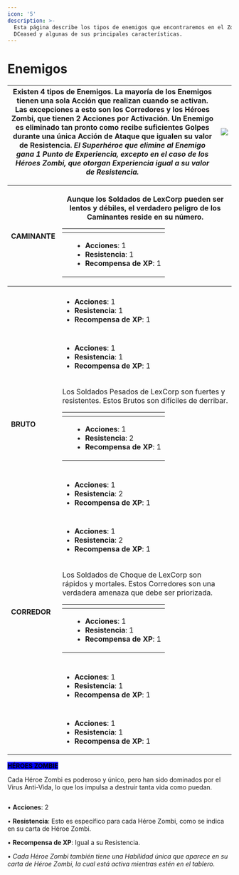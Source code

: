 ```yaml
---
icon: '5'
description: >-
  Esta página describe los tipos de enemigos que encontraremos en el Zombicide
  DCeased y algunas de sus principales características.
---
```


# Enemigos

| Existen 4 tipos de Enemigos. La mayoría de los Enemigos tienen una sola Acción que realizan cuando se activan. Las excepciones a esto son los Corredores y los Héroes Zombi, que tienen 2 Acciones por Activación. Un Enemigo es eliminado tan pronto como recibe suficientes Golpes durante una única Acción de Ataque que igualen su valor de Resistencia. _**El Superhéroe que elimine al Enemigo gana 1 Punto de Experiencia, excepto en el caso de los Héroes Zombi, que otorgan Experiencia igual a su valor de Resistencia.**_ | ![](<../.gitbook/assets/Enemigos Principal.png>) |
| ------------------------------------------------------------------------------------------------------------------------------------------------------------------------------------------------------------------------------------------------------------------------------------------------------------------------------------------------------------------------------------------------------------------------------------------------------------------------------------------------------------------------------------- | ------------------------------------------------ |

| <p><strong>CAMINANTE</strong><br><img src="../.gitbook/assets/Caminante.png" alt="" data-size="original"></p> | <p>Aunque los Soldados de LexCorp pueden ser lentos y débiles, el verdadero peligro de los Caminantes reside en su número.<br></p><table data-header-hidden><thead><tr><th></th><th></th></tr></thead><tbody><tr><td><img src="../.gitbook/assets/Caminante2.png" alt="" data-size="original"></td><td><ul><li><strong>Acciones</strong>: 1</li><li><strong>Resistencia</strong>: 1</li><li><strong>Recompensa de XP</strong>: 1</li></ul></td></tr></tbody></table>                       |
| ------------------------------------------------------------------------------------------------------------- | ------------------------------------------------------------------------------------------------------------------------------------------------------------------------------------------------------------------------------------------------------------------------------------------------------------------------------------------------------------------------------------------------------------------------------------------------------------------------------------------ |
|                                                                                                               |                                                                                                                                                                                                                                                                                                                                                                                                                                                                                            |
| <img src="../.gitbook/assets/Caminante2.png" alt="" data-size="original">                                     | <ul><li><strong>Acciones</strong>: 1</li><li><strong>Resistencia</strong>: 1</li><li><strong>Recompensa de XP</strong>: 1</li></ul>                                                                                                                                                                                                                                                                                                                                                        |
|                                                                                                               |                                                                                                                                                                                                                                                                                                                                                                                                                                                                                            |
| <img src="../.gitbook/assets/Caminante2.png" alt="" data-size="original">                                     | <ul><li><strong>Acciones</strong>: 1</li><li><strong>Resistencia</strong>: 1</li><li><strong>Recompensa de XP</strong>: 1</li></ul>                                                                                                                                                                                                                                                                                                                                                        |
| <p><strong>BRUTO</strong><br><img src="../.gitbook/assets/Bruto.png" alt=""></p>                              | <p>Los Soldados Pesados de LexCorp son fuertes y resistentes. Estos Brutos son difíciles de derribar.<br></p><table data-header-hidden><thead><tr><th></th><th></th></tr></thead><tbody><tr><td><img src="../.gitbook/assets/Bruto2.png" alt="" data-size="original"></td><td><ul><li><strong>Acciones</strong>: 1</li><li><strong>Resistencia</strong>: 2</li><li><strong>Recompensa de XP</strong>: 1</li></ul></td></tr></tbody></table>                                                |
|                                                                                                               |                                                                                                                                                                                                                                                                                                                                                                                                                                                                                            |
| <img src="../.gitbook/assets/Bruto2.png" alt="" data-size="original">                                         | <ul><li><strong>Acciones</strong>: 1</li><li><strong>Resistencia</strong>: 2</li><li><strong>Recompensa de XP</strong>: 1</li></ul>                                                                                                                                                                                                                                                                                                                                                        |
|                                                                                                               |                                                                                                                                                                                                                                                                                                                                                                                                                                                                                            |
| <img src="../.gitbook/assets/Bruto2.png" alt="" data-size="original">                                         | <ul><li><strong>Acciones</strong>: 1</li><li><strong>Resistencia</strong>: 2</li><li><strong>Recompensa de XP</strong>: 1</li></ul>                                                                                                                                                                                                                                                                                                                                                        |
| <p><strong>CORREDOR</strong><br><img src="../.gitbook/assets/Corredor.png" alt=""><br></p>                    | <p>Los Soldados de Choque de LexCorp son rápidos y mortales. Estos Corredores son una verdadera amenaza que debe ser priorizada.<br></p><table data-header-hidden><thead><tr><th></th><th></th></tr></thead><tbody><tr><td><img src="../.gitbook/assets/Corredor2.png" alt="" data-size="original"></td><td><ul><li><strong>Acciones</strong>: 1</li><li><strong>Resistencia</strong>: 1</li><li><strong>Recompensa</strong> <strong>de XP</strong>: 1</li></ul></td></tr></tbody></table> |
|                                                                                                               |                                                                                                                                                                                                                                                                                                                                                                                                                                                                                            |
| <img src="../.gitbook/assets/Corredor2.png" alt="" data-size="original">                                      | <ul><li><strong>Acciones</strong>: 1</li><li><strong>Resistencia</strong>: 1</li><li><strong>Recompensa</strong> <strong>de XP</strong>: 1</li></ul>                                                                                                                                                                                                                                                                                                                                       |
|                                                                                                               |                                                                                                                                                                                                                                                                                                                                                                                                                                                                                            |
| <img src="../.gitbook/assets/Corredor2.png" alt="" data-size="original">                                      | <ul><li><strong>Acciones</strong>: 1</li><li><strong>Resistencia</strong>: 1</li><li><strong>Recompensa</strong> <strong>de XP</strong>: 1</li></ul>                                                                                                                                                                                                                                                                                                                                       |

<mark style="background-color:blue;">**HÉROES ZOMBIE**</mark>

Cada Héroe Zombi es poderoso y único, pero han sido dominados por el Virus Anti-Vida, lo que los impulsa a destruir tanta vida como puedan.

<figure><img src="../.gitbook/assets/Heroes.png" alt=""><figcaption></figcaption></figure>

• **Acciones**: 2

• **Resistencia**: Esto es específico para cada Héroe Zombi, como se indica en su carta de Héroe Zombi.

• **Recompensa de XP**: Igual a su Resistencia.

• _Cada Héroe Zombi también tiene una Habilidad única que aparece en su carta de Héroe Zombi, la cual está activa mientras estén en el tablero._
